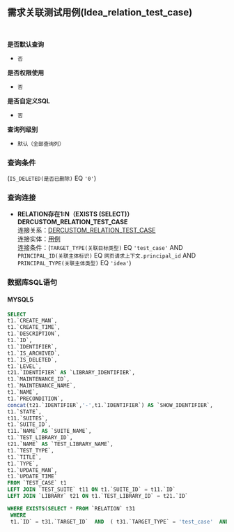 ## 需求关联测试用例(Idea_relation_test_case) <!-- {docsify-ignore-all} -->



<br>
<p class="panel-title"><b>是否默认查询</b></p>

* `否`

<p class="panel-title"><b>是否权限使用</b></p>

* `否`

<p class="panel-title"><b>是否自定义SQL</b></p>

* `否`

<p class="panel-title"><b>查询列级别</b></p>

* `默认（全部查询列）`



### 查询条件

(`IS_DELETED(是否已删除)` EQ `'0'`)



### 查询连接
* **RELATION存在1:N（EXISTS (SELECT)）DERCUSTOM_RELATION_TEST_CASE**<br>
连接关系：[DERCUSTOM_RELATION_TEST_CASE](der/DERCUSTOM_RELATION_TEST_CASE)<br>
连接实体：[用例](module/TestMgmt/Test_case)<br>
连接条件：(`TARGET_TYPE(关联目标类型)` EQ `'test_case'` AND `PRINCIPAL_ID(关联主体标识)` EQ `网页请求上下文.principal_id` AND `PRINCIPAL_TYPE(关联主体类型)` EQ `'idea'`)<br>


### 数据库SQL语句

#### MYSQL5

```sql
SELECT
t1.`CREATE_MAN`,
t1.`CREATE_TIME`,
t1.`DESCRIPTION`,
t1.`ID`,
t1.`IDENTIFIER`,
t1.`IS_ARCHIVED`,
t1.`IS_DELETED`,
t1.`LEVEL`,
t21.`IDENTIFIER` AS `LIBRARY_IDENTIFIER`,
t1.`MAINTENANCE_ID`,
t1.`MAINTENANCE_NAME`,
t1.`NAME`,
t1.`PRECONDITION`,
concat(t21.`IDENTIFIER`,'-',t1.`IDENTIFIER`) AS `SHOW_IDENTIFIER`,
t1.`STATE`,
t11.`SUITES`,
t1.`SUITE_ID`,
t11.`NAME` AS `SUITE_NAME`,
t1.`TEST_LIBRARY_ID`,
t21.`NAME` AS `TEST_LIBRARY_NAME`,
t1.`TEST_TYPE`,
t1.`TITLE`,
t1.`TYPE`,
t1.`UPDATE_MAN`,
t1.`UPDATE_TIME`
FROM `TEST_CASE` t1 
LEFT JOIN `TEST_SUITE` t11 ON t1.`SUITE_ID` = t11.`ID` 
LEFT JOIN `LIBRARY` t21 ON t1.`TEST_LIBRARY_ID` = t21.`ID` 

WHERE EXISTS(SELECT * FROM `RELATION` t31 
 WHERE 
 t1.`ID` = t31.`TARGET_ID`  AND  ( t31.`TARGET_TYPE` = 'test_case'  AND  t31.`PRINCIPAL_ID` = #{ctx.webcontext.principal_id}  AND  t31.`PRINCIPAL_TYPE` = 'idea' ) ) AND ( t1.`IS_DELETED` = 0 )
```

